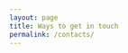 ```yaml
---
layout: page
title: Ways to get in touch
permalink: /contacts/
---
```


<!-- {% include footer.html %} -->